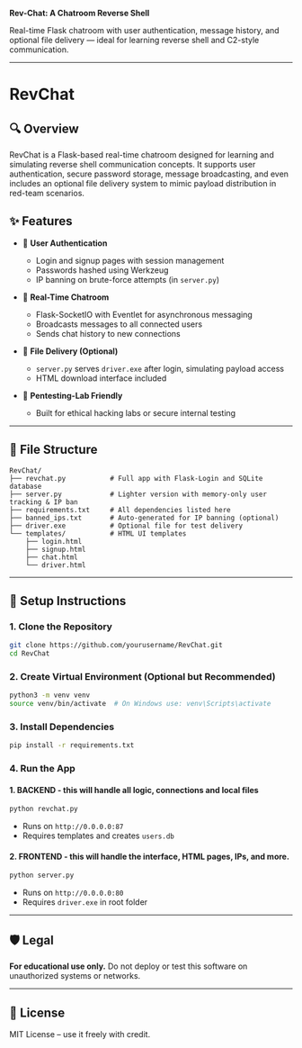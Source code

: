**Rev-Chat: A Chatroom Reverse Shell**

Real-time Flask chatroom with user authentication, message history, and optional file delivery — ideal for learning reverse shell and C2-style communication.

---

# RevChat

## 🔍 Overview
RevChat is a Flask-based real-time chatroom designed for learning and simulating reverse shell communication concepts. It supports user authentication, secure password storage, message broadcasting, and even includes an optional file delivery system to mimic payload distribution in red-team scenarios.

## ✨ Features

- 🔐 **User Authentication**
  - Login and signup pages with session management
  - Passwords hashed using Werkzeug
  - IP banning on brute-force attempts (in `server.py`)

- 💬 **Real-Time Chatroom**
  - Flask-SocketIO with Eventlet for asynchronous messaging
  - Broadcasts messages to all connected users
  - Sends chat history to new connections

- 💾 **File Delivery (Optional)**
  - `server.py` serves `driver.exe` after login, simulating payload access
  - HTML download interface included

- 🧠 **Pentesting-Lab Friendly**
  - Built for ethical hacking labs or secure internal testing

---

## 📁 File Structure

```
RevChat/
├── revchat.py           # Full app with Flask-Login and SQLite database
├── server.py            # Lighter version with memory-only user tracking & IP ban
├── requirements.txt     # All dependencies listed here
├── banned_ips.txt       # Auto-generated for IP banning (optional)
├── driver.exe           # Optional file for test delivery
└── templates/           # HTML UI templates
    ├── login.html
    ├── signup.html
    ├── chat.html
    └── driver.html
```

---

## 🚀 Setup Instructions

### 1. Clone the Repository

```bash
git clone https://github.com/yourusername/RevChat.git
cd RevChat
```

### 2. Create Virtual Environment (Optional but Recommended)

```bash
python3 -m venv venv
source venv/bin/activate  # On Windows use: venv\Scripts\activate
```

### 3. Install Dependencies

```bash
pip install -r requirements.txt
```

### 4. Run the App

#### 1. BACKEND - this will handle all logic, connections and local files
```bash
python revchat.py
```
- Runs on `http://0.0.0.0:87`
- Requires templates and creates `users.db`

#### 2. FRONTEND - this will handle the interface, HTML pages, IPs, and more.
```bash
python server.py
```
- Runs on `http://0.0.0.0:80`
- Requires `driver.exe` in root folder

---

## 🛡️ Legal

**For educational use only.** Do not deploy or test this software on unauthorized systems or networks.

---

## 📜 License

MIT License – use it freely with credit.
